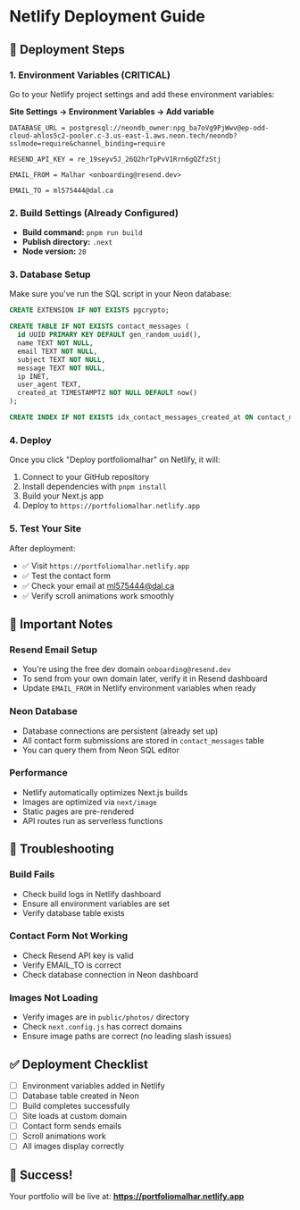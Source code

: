 # Netlify Deployment Guide

## 🚀 Deployment Steps

### 1. Environment Variables (CRITICAL)

Go to your Netlify project settings and add these environment variables:

**Site Settings → Environment Variables → Add variable**

```
DATABASE_URL = postgresql://neondb_owner:npg_ba7oVg9PjWwv@ep-odd-cloud-ahlos5c2-pooler.c-3.us-east-1.aws.neon.tech/neondb?sslmode=require&channel_binding=require

RESEND_API_KEY = re_19seyv5J_26Q2hrTpPvV1Rrn6gQZfzStj

EMAIL_FROM = Malhar <onboarding@resend.dev>

EMAIL_TO = ml575444@dal.ca
```

### 2. Build Settings (Already Configured)

- **Build command:** `pnpm run build`
- **Publish directory:** `.next`
- **Node version:** `20`

### 3. Database Setup

Make sure you've run the SQL script in your Neon database:

```sql
CREATE EXTENSION IF NOT EXISTS pgcrypto;

CREATE TABLE IF NOT EXISTS contact_messages (
  id UUID PRIMARY KEY DEFAULT gen_random_uuid(),
  name TEXT NOT NULL,
  email TEXT NOT NULL,
  subject TEXT NOT NULL,
  message TEXT NOT NULL,
  ip INET,
  user_agent TEXT,
  created_at TIMESTAMPTZ NOT NULL DEFAULT now()
);

CREATE INDEX IF NOT EXISTS idx_contact_messages_created_at ON contact_messages(created_at);
```

### 4. Deploy

Once you click "Deploy portfoliomalhar" on Netlify, it will:
1. Connect to your GitHub repository
2. Install dependencies with `pnpm install`
3. Build your Next.js app
4. Deploy to `https://portfoliomalhar.netlify.app`

### 5. Test Your Site

After deployment:
- ✅ Visit `https://portfoliomalhar.netlify.app`
- ✅ Test the contact form
- ✅ Check your email at ml575444@dal.ca
- ✅ Verify scroll animations work smoothly

## 📝 Important Notes

### Resend Email Setup
- You're using the free dev domain `onboarding@resend.dev`
- To send from your own domain later, verify it in Resend dashboard
- Update `EMAIL_FROM` in Netlify environment variables when ready

### Neon Database
- Database connections are persistent (already set up)
- All contact form submissions are stored in `contact_messages` table
- You can query them from Neon SQL editor

### Performance
- Netlify automatically optimizes Next.js builds
- Images are optimized via `next/image`
- Static pages are pre-rendered
- API routes run as serverless functions

## 🔧 Troubleshooting

### Build Fails
- Check build logs in Netlify dashboard
- Ensure all environment variables are set
- Verify database table exists

### Contact Form Not Working
- Check Resend API key is valid
- Verify EMAIL_TO is correct
- Check database connection in Neon dashboard

### Images Not Loading
- Verify images are in `public/photos/` directory
- Check `next.config.js` has correct domains
- Ensure image paths are correct (no leading slash issues)

## ✅ Deployment Checklist

- [ ] Environment variables added in Netlify
- [ ] Database table created in Neon
- [ ] Build completes successfully
- [ ] Site loads at custom domain
- [ ] Contact form sends emails
- [ ] Scroll animations work
- [ ] All images display correctly

## 🎉 Success!

Your portfolio will be live at:
**https://portfoliomalhar.netlify.app**

